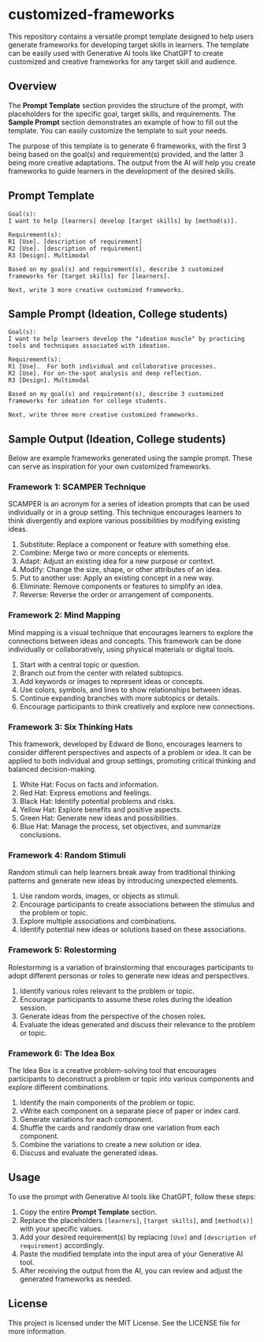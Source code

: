 # customized-frameworks

This repository contains a versatile prompt template designed to help users generate frameworks for developing target skills in learners. The template can be easily used with Generative AI tools like ChatGPT to create customized and creative frameworks for any target skill and audience.

## Overview

The **Prompt Template** section provides the structure of the prompt, with placeholders for the specific goal, target skills, and requirements. The **Sample Prompt** section demonstrates an example of how to fill out the template. You can easily customize the template to suit your needs.

The purpose of this template is to generate 6 frameworks, with the first 3 being based on the goal(s) and requirement(s) provided, and the latter 3 being more creative adaptations. The output from the AI will help you create frameworks to guide learners in the development of the desired skills.

## Prompt Template

```
Goal(s): 
I want to help [learners] develop [target skills] by [method(s)]. 

Requirement(s):
R1 [Use]. [description of requirement]
R2 [Use]. [description of requirement]
R3 [Design]. Multimodal

Based on my goal(s) and requirement(s), describe 3 customized frameworks for [target skills] for [learners].

Next, write 3 more creative customized frameworks.
```

## Sample Prompt (Ideation, College students)

```
Goal(s): 
I want to help learners develop the "ideation muscle" by practicing tools and techniques associated with ideation. 

Requirement(s):
R1 [Use].  For both individual and collaborative processes.
R2 [Use]. For on-the-spot analysis and deep reflection.
R3 [Design]. Multimodal

Based on my goal(s) and requirement(s), describe 3 customized frameworks for ideation for college students.

Next, write three more creative customized frameworks. 
```

## Sample Output (Ideation, College students)

Below are example frameworks generated using the sample prompt. These can serve as inspiration for your own customized frameworks.

### Framework 1: SCAMPER Technique

SCAMPER is an acronym for a series of ideation prompts that can be used individually or in a group setting. This technique encourages learners to think divergently and explore various possibilities by modifying existing ideas.

1. Substitute: Replace a component or feature with something else.
2. Combine: Merge two or more concepts or elements.
3. Adapt: Adjust an existing idea for a new purpose or context.
4. Modify: Change the size, shape, or other attributes of an idea.
5. Put to another use: Apply an existing concept in a new way.
6. Eliminate: Remove components or features to simplify an idea.
7. Reverse: Reverse the order or arrangement of components.

### Framework 2: Mind Mapping

Mind mapping is a visual technique that encourages learners to explore the connections between ideas and concepts. This framework can be done individually or collaboratively, using physical materials or digital tools.

1. Start with a central topic or question.
2. Branch out from the center with related subtopics.
3. Add keywords or images to represent ideas or concepts.
4. Use colors, symbols, and lines to show relationships between ideas.
5. Continue expanding branches with more subtopics or details.
6. Encourage participants to think creatively and explore new connections.

### Framework 3: Six Thinking Hats

This framework, developed by Edward de Bono, encourages learners to consider different perspectives and aspects of a problem or idea. It can be applied to both individual and group settings, promoting critical thinking and balanced decision-making.

1. White Hat: Focus on facts and information.
2. Red Hat: Express emotions and feelings.
3. Black Hat: Identify potential problems and risks.
4. Yellow Hat: Explore benefits and positive aspects.
5. Green Hat: Generate new ideas and possibilities.
6. Blue Hat: Manage the process, set objectives, and summarize conclusions.

### Framework 4: Random Stimuli

Random stimuli can help learners break away from traditional thinking patterns and generate new ideas by introducing unexpected elements.

1. Use random words, images, or objects as stimuli.
2. Encourage participants to create associations between the stimulus and the problem or topic.
3. Explore multiple associations and combinations.
4. Identify potential new ideas or solutions based on these associations.

### Framework 5: Rolestorming

Rolestorming is a variation of brainstorming that encourages participants to adopt different personas or roles to generate new ideas and perspectives.

1. Identify various roles relevant to the problem or topic.
2. Encourage participants to assume these roles during the ideation session.
3. Generate ideas from the perspective of the chosen roles.
4. Evaluate the ideas generated and discuss their relevance to the problem or topic.

### Framework 6: The Idea Box

The Idea Box is a creative problem-solving tool that encourages participants to deconstruct a problem or topic into various components and explore different combinations.

1. Identify the main components of the problem or topic.
2. vWrite each component on a separate piece of paper or index card.
3. Generate variations for each component.
3. Shuffle the cards and randomly draw one variation from each component.
4. Combine the variations to create a new solution or idea.
5. Discuss and evaluate the generated ideas.

## Usage

To use the prompt with Generative AI tools like ChatGPT, follow these steps:

1. Copy the entire **Prompt Template** section.
2. Replace the placeholders `[learners]`, `[target skills]`, and `[method(s)]` with your specific values.
3. Add your desired requirement(s) by replacing `[Use]` and `[description of requirement]` accordingly.
4. Paste the modified template into the input area of your Generative AI tool.
5. After receiving the output from the AI, you can review and adjust the generated frameworks as needed.

## License
This project is licensed under the MIT License. See the LICENSE file for more information.

